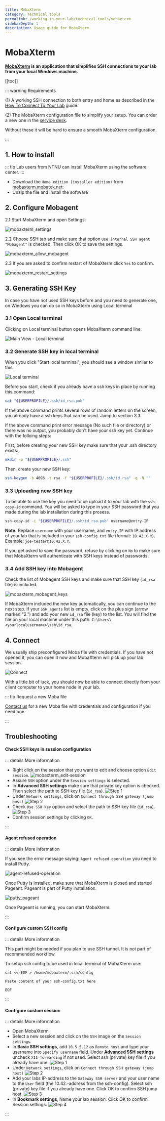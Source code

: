 ```yaml
---
title: MobaXterm
category: Technical tools
permalink: /working-in-your-lab/technical-tools/mobaxterm
sidebarDepth: 1
description: Usage guide for MobaXterm.
---
```


# MobaXterm

**[MobaXterm](https://mobaxterm.mobatek.net/) is an application that simplifies SSH connections to your lab from your local Windows machine.**

[[toc]]

::: warning Requirements

(1) A working SSH connection to both entry and home as described in the [How To Connect To Your Lab](/getting-started/) guide.

(2) The MobaXterm configuration file to simplify your setup. You can order a new one in the [service desk](/service-desk/user-orders/#mobaxterm-configuration-file).

Without these it will be hard to ensure a smooth MobaXterm configuration.

:::

## 1. How to install

::: tip
Lab users from NTNU can install MobaXterm using the software center.
:::

- Download the `Home edition (installer edition)` from [mobaxterm.mobatek.net](https://mobaxterm.mobatek.net/download.html):
- Unzip the file and install the software

## 2. Configure Mobagent

2.1 Start MobaXterm and open Settings:

![mobaxterm_settings](./images/mobaxterm_settings.png)

2.2 Choose SSH tab and make sure that option `Use internal SSH agent "Mobagent"` is checked. Then click OK to save the settings.

![mobaxterm_allow_mobagent](./images/mobaxterm_allow_mobagent.png)

2.3 If you are asked to confirm restart of MobaXterm click `Yes` to confirm.

![mobaxterm_restart_settings](./images/mobaxterm_restart_settings.png)

## 3. Generating SSH Key

In case you have not used SSH keys before and you need to generate one, on Windows you can do so in MobaXterm using Local terminal

### 3.1 Open Local terminal

Clicking on Local terminal button opens MobaXterm command line:

![Main View - Local terminal](./images/mobaxterm_main-local_terminal.png)

### 3.2 Generate SSH key in local terminal

When you click "Start local terminal", you should see a window similar to this:

![Local terminal](./images/mobaxterm_local_terminal.png)

Before you start, check if you already have a ssh keys in place by running this command:

```bash
cat "${USERPROFILE}/.ssh/id_rsa.pub"
```

If the above command prints several rows of random letters on the screen, you already have a ssh keys that can be used. Jump to section 3.3. 

If the above command print error message (No such file or directory) or there was no output, you probably don't have your ssh key yet. Continue with the folloing steps: 

First, before creating your new SSH key make sure that your .ssh directory exists:

```bash
mkdir -p "${USERPROFILE}/.ssh"
```

Then, create your new SSH key:

```bash
ssh-keygen -b 4096 -t rsa -f "${USERPROFILE}/.ssh/id_rsa" -q -N ""
```

### 3.3 Uploading new SSH key

To be able to use the key you need to be upload it to your lab with the `ssh-copy-id` command. You will be asked to type in your SSH password that you made during the lab installation during this prosess.

```bash
ssh-copy-id -i "${USERPROFILE}/.ssh/id_rsa.pub" username@entry-IP
```

**Note.** Replace `username` with your username, and `entry-IP` with IP address of your lab that is included in your `ssh-config.txt` file (format: `10.42.X.Y`). Example: `joe-tester@10.42.X.Y`.

If you get asked to save the password, refuse by clicking on `No` to make sure that MobaXterm will authenticate with SSH keys instead of passwords.

### 3.4 Add SSH key into Mobagent

Check the list of Mobagent SSH keys and make sure that SSH key (`id_rsa` file) is included. 

![mobaxterm_mobagent_keys](./images/mobaxterm_mobagent_add_key.png)

If MobaXterm included the new key automatically, you can continue to the next step. If your `SSH agents` list is empty, click on the plus sign (arrow marked "2.") and add your new `id_rsa` file (key) to the list. You will find the file on your local machine under this path: `C:\Users\<yourlocalusername>\ssh\id_rsa`. 

## 4. Connect

We usually ship preconfigured Moba file with credentials. If you have not opened it, you can open it now and MobaXterm will pick up your lab session.

![Connect](./images/mobaxterm_step5.png)

With a little bit of luck, you should now be able to connect directly from your client computer to your home node in your lab.

::: tip Request a new Moba file

[Contact us](/contact) for a new Moba file with credentials and configuration if you need one.

:::

## Troubleshooting

#### Check SSH keys in session configuration

::: details More information

- Right click on the session that you want to edit and choose option `Edit session`.
  ![mobaxterm_edit-session](./images/mobaxterm_edit-session.png)
- Assure `SSH` option under the `Session settings` is selected.
- In **Advanced SSH settings** make sure that private key option is checked. Then select the path to SSH key file (`id_rsa`).
  ![Step 1](./images/mobaxterm_step1.png)
- Under `Network settings`, click on `Connect through SSH gateway (jump host)`
  ![Step 2](./images/mobaxterm_step2.png)
- Check `Use SSH key` option and select the path to SSH key file (`id_rsa`).
  ![Step 3](./images/mobaxterm_step3.png)
- Confirm session settings by clicking `OK`.

:::

#### Agent refused operation

::: details More information

If you see the error message saying: `Agent refused operation` you need to install Putty.

![agent-refused-operation](./images/mobaxterm_ssh-agent-refused-operation.png)

Once Putty is installed, make sure that MobaXterm is closed and started Pageant. Pageant is part of Putty installation.

![putty_pageant](./images/putty_pageant.png)

Once Pageant is running, you can start MobaXterm.

:::

#### Configure custom SSH config

::: details More information

This part might be needed if you plan to use SSH tunnel. It is not part of recommended workflow.

To setup ssh config to be used in local terminal of MobaXterm use:

```
cat <<-EOF > /home/mobaxterm/.ssh/config

Paste content of your ssh-config.txt here

EOF
```

:::


#### Configure custom session

::: details More information

- Open MobaXterm
- Select a new session and click on the `SSH` image on the `Session settings`.
- In **Basic SSH settings**, add `10.5.5.12` as `Remote host` and type your username into `Specify username` field. Under **Advanced SSH settings** uncheck `X11-forwarding` if not used. Select ssh (private) key file if you already have one.
  ![Step 1](./images/mobaxterm_step1.png "MobaXterm - Step 1")
- Under `Network settings`, click on `Connect through SSH gateway (jump host)`
  ![Step 2](./images/mobaxterm_step2.png "MobaXterm - Step 2")
- Add your labs IP-address to the `Gateway SSH server` and your user name to the `User` field (the 10.42.-address from the ssh-config). Select ssh (private) key file if you already have one. Click OK to confirm SSH jump host.
  ![Step 3](./images/mobaxterm_step3.png "MobaXterm - Step 3")
- In **Bookmark settings**, Name your lab session. Click OK to confirm Session settings.
  ![Step 4](./images/mobaxterm_step4.png "MobaXterm - Step 4")

:::
